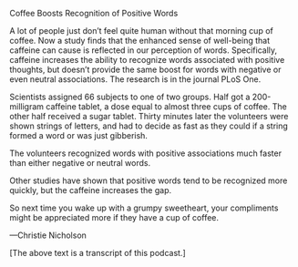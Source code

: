 Coffee Boosts Recognition of Positive Words

A lot of people just don’t feel quite human without that morning cup of coffee. Now a study finds that the enhanced sense of well-being that caffeine can cause is reflected in our perception of words. Specifically, caffeine increases the ability to recognize words associated with positive thoughts, but doesn’t provide the same boost for words with negative or even neutral associations. The research is in the journal PLoS One.

Scientists assigned 66 subjects to one of two groups. Half got a 200-milligram caffeine tablet, a dose equal to almost three cups of coffee. The other half received a sugar tablet. Thirty minutes later the volunteers were shown strings of letters, and had to decide as fast as they could if a string formed a word or was just gibberish.

The volunteers recognized words with positive associations much faster than either negative or neutral words.

Other studies have shown that positive words tend to be recognized more quickly, but the caffeine increases the gap.

So next time you wake up with a grumpy sweetheart, your compliments might be appreciated more if they have a cup of coffee.

—Christie Nicholson

[The above text is a transcript of this podcast.]
